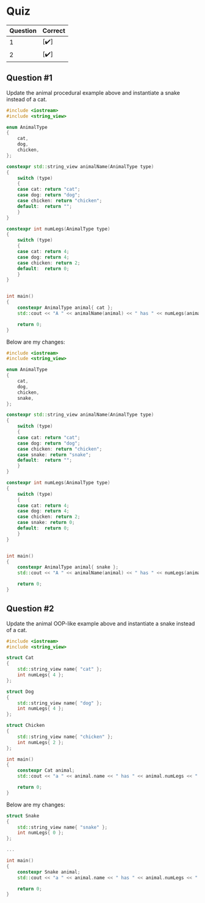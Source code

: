 # Quiz

| Question | Correct |
| --- | --- |
| 1 | [:heavy_check_mark:] |
| 2 | [:heavy_check_mark:] |

## Question #1

Update the animal procedural example above and instantiate a snake instead of a cat.

```cpp
#include <iostream>
#include <string_view>

enum AnimalType
{
    cat,
    dog,
    chicken,
};

constexpr std::string_view animalName(AnimalType type)
{
    switch (type)
    {
    case cat: return "cat";
    case dog: return "dog";
    case chicken: return "chicken";
    default:  return "";
    }
}

constexpr int numLegs(AnimalType type)
{
    switch (type)
    {
    case cat: return 4;
    case dog: return 4;
    case chicken: return 2;
    default:  return 0;
    }
}


int main()
{
    constexpr AnimalType animal{ cat };
    std::cout << "A " << animalName(animal) << " has " << numLegs(animal) << " legs\n";

    return 0;
}
```

Below are my changes:

```cpp
#include <iostream>
#include <string_view>

enum AnimalType
{
    cat,
    dog,
    chicken,
    snake,
};

constexpr std::string_view animalName(AnimalType type)
{
    switch (type)
    {
    case cat: return "cat";
    case dog: return "dog";
    case chicken: return "chicken";
    case snake: return "snake";
    default:  return "";
    }
}

constexpr int numLegs(AnimalType type)
{
    switch (type)
    {
    case cat: return 4;
    case dog: return 4;
    case chicken: return 2;
    case snake: return 0;
    default:  return 0;
    }
}


int main()
{
    constexpr AnimalType animal{ snake };
    std::cout << "A " << animalName(animal) << " has " << numLegs(animal) << " legs\n";

    return 0;
}
```

## Question #2

Update the animal OOP-like example above and instantiate a snake instead of a cat.

```cpp
#include <iostream>
#include <string_view>

struct Cat
{
    std::string_view name{ "cat" };
    int numLegs{ 4 };
};

struct Dog
{
    std::string_view name{ "dog" };
    int numLegs{ 4 };
};

struct Chicken
{
    std::string_view name{ "chicken" };
    int numLegs{ 2 };
};

int main()
{
    constexpr Cat animal;
    std::cout << "a " << animal.name << " has " << animal.numLegs << " legs\n";

    return 0;
}
```

Below are my changes:

```cpp
struct Snake
{
    std::string_view name{ "snake" };
    int numLegs{ 0 };
};

...

int main()
{
    constexpr Snake animal;
    std::cout << "a " << animal.name << " has " << animal.numLegs << " legs\n";

    return 0;
}
```
